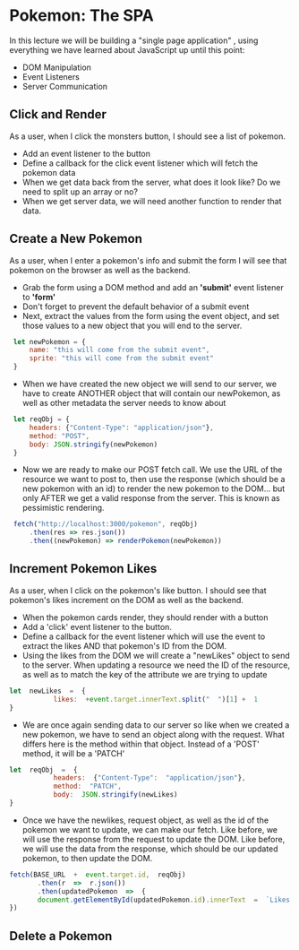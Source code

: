 # Pokemon: The SPA

  In this lecture we will be building a "single page application" , using everything we have learned about JavaScript up until this point:
  - DOM Manipulation
  - Event Listeners
  - Server Communication

## Click and Render

As a user, when I click the monsters button, I should see a list of pokemon.
- Add an event listener to the button
- Define a callback for the click event listener which will fetch the pokemon data
- When we get data back from the server, what does it look like? Do we need to split up an array or no?
- When we get server data, we will need another function to render that data.

## Create a New Pokemon
As a user, when I enter a pokemon's info and submit the form I will see that pokemon on the browser as well as the backend.
- Grab the form using a DOM method and add an **'submit'** event listener to  **'form'**
- Don't forget to prevent the default behavior of a submit event
- Next, extract the values from the form using the event object, and set those values to a new object that you will end to the server. 

 ```js
  let newPokemon = {
	  name: "this will come from the submit event",
	  sprite: "this will come from the submit event"
  }
```
- When we have created the new object we will send to our server, we have to create ANOTHER object that will contain our newPokemon, as well as other metadata the server needs to know about

 ```js
  let reqObj = {
	  headers: {"Content-Type": "application/json"},
	  method: "POST",
	  body: JSON.stringify(newPokemon)
  }
```

- Now we are ready to make our POST fetch call. We use the URL of the resource we want to post to, then use the response (which should be a new pokemon with an id) to render the new pokemon to the DOM... but only AFTER we get a valid response from the server. This is known as pessimistic rendering.

 ```js
  fetch("http://localhost:3000/pokemon", reqObj)
	  .then(res => res.json())
	  .then((newPokemon) => renderPokemon(newPokemon))
```

## Increment Pokemon Likes
As a user, when I click on the pokemon's like button. I should see that pokemon's likes increment on the DOM as well as the backend.
- When the pokemon cards render, they should render with a button
- Add a 'click' event listener to the button.
- Define a callback for the event listener which will use the event to extract the likes AND that pokemon's ID from the DOM.
- Using the likes from the DOM we will create a "newLikes" object to send to the server. When updating a resource we need the ID of the resource, as well as to match the key of the attribute we are trying to update

 ```js
 let  newLikes  =  {
			likes:  +event.target.innerText.split("  ")[1] +  1
}
```

- We are once again sending data to our server so like when we created a new pokemon, we have to send an object along with the request. What differs here is the method within that object. Instead of a 'POST' method, it will be a 'PATCH'

 ```js
 let  reqObj  =  {
			headers:  {"Content-Type":  "application/json"},
			method:  "PATCH",
			body:  JSON.stringify(newLikes)
}
```

- Once we have the newlikes, request object, as well as the id of the pokemon we want to update, we can make our fetch. Like before, we will use the response from the request to update the DOM. Like before, we will use the data from the response, which should be our updated pokemon, to then update the DOM. 

 ```js
fetch(BASE_URL  +  event.target.id,  reqObj)
		.then(r  =>  r.json())
		.then(updatedPokemon  =>  {
		document.getElementById(updatedPokemon.id).innerText  =  `Likes: ${updatedPokemon.likes}`
})
```

## Delete a Pokemon
